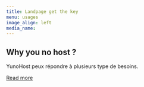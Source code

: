 ```yaml
---
title: Landpage get the key
menu: usages
image_align: left
media_name:
---
```


## Why you no host ?

YunoHost peux répondre à plusieurs type de besoins. 


[Read more](https://getgrav.org/truc?classes=btn,btn-primary,btn-lg)
